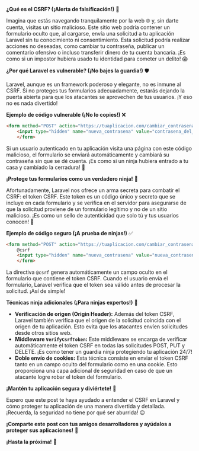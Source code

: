 **¿Qué es el CSRF? (¡Alerta de falsificación!)** 🚨

Imagina que estás navegando tranquilamente por la web 🌐 y, sin darte cuenta, visitas un sitio malicioso. Este sitio web podría contener un formulario oculto que, al cargarse, envía una solicitud a tu aplicación Laravel sin tu conocimiento ni consentimiento. Esta solicitud podría realizar acciones no deseadas, como cambiar tu contraseña, publicar un comentario ofensivo o incluso transferir dinero de tu cuenta bancaria. ¡Es como si un impostor hubiera usado tu identidad para cometer un delito! 😱

**¿Por qué Laravel es vulnerable? (¡No bajes la guardia!)** 🛡️

Laravel, aunque es un framework poderoso y elegante, no es inmune al CSRF. Si no proteges tus formularios adecuadamente, estarás dejando la puerta abierta para que los atacantes se aprovechen de tus usuarios. ¡Y eso no es nada divertido!

**Ejemplo de código vulnerable (¡No lo copies!)** ❌

```html
<form method="POST" action="https://tuaplicacion.com/cambiar_contrasena">
    <input type="hidden" name="nueva_contrasena" value="contrasena_del_atacante">
    </form>
```

Si un usuario autenticado en tu aplicación visita una página con este código malicioso, el formulario se enviará automáticamente y cambiará su contraseña sin que se dé cuenta. ¡Es como si un ninja hubiera entrado a tu casa y cambiado la cerradura! 🥷

**¡Protege tus formularios como un verdadero ninja!** 💪

Afortunadamente, Laravel nos ofrece un arma secreta para combatir el CSRF: el token CSRF. Este token es un código único y secreto que se incluye en cada formulario y se verifica en el servidor para asegurarse de que la solicitud proviene de un formulario legítimo y no de un sitio malicioso. ¡Es como un sello de autenticidad que solo tú y tus usuarios conocen! 🔏

**Ejemplo de código seguro (¡A prueba de ninjas!)** ✅

```html
<form method="POST" action="https://tuaplicacion.com/cambiar_contrasena">
    @csrf 
    <input type="hidden" name="nueva_contrasena" value="nueva_contrasena_segura">
    </form>
```

La directiva `@csrf` genera automáticamente un campo oculto en el formulario que contiene el token CSRF. Cuando el usuario envía el formulario, Laravel verifica que el token sea válido antes de procesar la solicitud. ¡Así de simple!

**Técnicas ninja adicionales (¡Para ninjas expertos!)** 🥷

* **Verificación de origen (Origin Header):** Además del token CSRF, Laravel también verifica que el origen de la solicitud coincida con el origen de tu aplicación. Esto evita que los atacantes envíen solicitudes desde otros sitios web.
* **Middleware `VerifyCsrfToken`:** Este middleware se encarga de verificar automáticamente el token CSRF en todas las solicitudes POST, PUT y DELETE. ¡Es como tener un guardia ninja protegiendo tu aplicación 24/7!
* **Doble envío de cookies:** Esta técnica consiste en enviar el token CSRF tanto en un campo oculto del formulario como en una cookie. Esto proporciona una capa adicional de seguridad en caso de que un atacante logre robar el token del formulario.

**¡Mantén tu aplicación segura y diviértete!** 🥳

Espero que este post te haya ayudado a entender el CSRF en Laravel y cómo proteger tu aplicación de una manera divertida y detallada. ¡Recuerda, la seguridad no tiene por qué ser aburrida! 😉

**¡Comparte este post con tus amigos desarrolladores y ayúdalos a proteger sus aplicaciones!** 📢

**¡Hasta la próxima!** 👋
